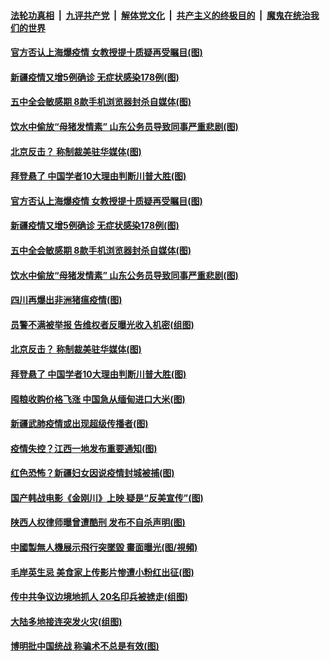 

####  [法轮功真相](../../../../basic/blob/master/README.md?t=10280002) &nbsp;|&nbsp; [九评共产党](../../../../9ping.md/blob/master/README.md?t=10280002) &nbsp;|&nbsp; [解体党文化](../../../../jtdwh.md/blob/master/README.md?t=10280002)  &nbsp;|&nbsp; [共产主义的终极目的](../../../../gczydzjmd.md/blob/master/README.md?t=10280002) &nbsp;|&nbsp; [魔鬼在统治我们的世界](../../../../mgztzwmdsj.md/blob/master/README.md?t=10280002) 

#### [官方否认上海爆疫情 女教授提十质疑再受瞩目(图)](../pages/p1/950598.md?t=10280002) 

#### [新疆疫情又增5例确诊 无症状感染178例(图)](../pages/p1/950589.md?t=10280002) 

#### [五中全会敏感期 8款手机浏览器封杀自媒体(图)](../pages/p1/950570.md?t=10280002) 

#### [饮水中偷放“母猪发情素” 山东公务员导致同事严重悲剧(图)](../pages/p1/950563.md?t=10280002) 

#### [北京反击？ 称制裁美驻华媒体(图)](../pages/p1/950539.md?t=10280002) 

#### [拜登悬了 中国学者10大理由判断川普大胜(图)](../pages/p1/950507.md?t=10280002) 

#### [官方否认上海爆疫情 女教授提十质疑再受瞩目(图)](../pages/p1/950598.md?t=10280002) 

#### [新疆疫情又增5例确诊 无症状感染178例(图)](../pages/p1/950589.md?t=10280002) 

#### [五中全会敏感期 8款手机浏览器封杀自媒体(图)](../pages/p1/950570.md?t=10280002) 


#### [饮水中偷放“母猪发情素” 山东公务员导致同事严重悲剧(图)](../pages/p1/950563.md?t=10280002) 

#### [四川再爆出非洲猪瘟疫情(图)](../pages/p1/950561.md?t=10280002) 

#### [员警不满被举报 告维权者反曝光收入机密(组图)](../pages/p1/950485.md?t=10280002) 

#### [北京反击？ 称制裁美驻华媒体(图)](../pages/p1/950539.md?t=10280002) 

#### [拜登悬了 中国学者10大理由判断川普大胜(图)](../pages/p1/950507.md?t=10280002) 

#### [囤粮收购价格飞涨 中国急从缅甸进口大米(图)](../pages/p1/950489.md?t=10280002) 

#### [新疆武肺疫情或出现超级传播者(图)](../pages/p1/950470.md?t=10280002) 

#### [疫情失控？江西一地发布重要通知(图)](../pages/p1/950481.md?t=10280002) 

#### [红色恐怖？新疆妇女因说疫情封城被捕(图)](../pages/p1/950445.md?t=10280002) 

#### [国产韩战电影《金刚川》上映 疑是“反美宣传”(图)](../pages/p1/950425.md?t=10280002) 

#### [陕西人权律师曝曾遭酷刑 发布不自杀声明(图)](../pages/p1/950372.md?t=10280002) 

#### [中國製無人機展示飛行突墜毀 畫面曝光(图/視頻)](../pages/p1/950411.md?t=10280002) 

#### [毛岸英生忌 美食家上传影片惨遭小粉红出征(图)](../pages/p1/950400.md?t=10280002) 

#### [传中共争议边境地抓人 20名印兵被掳走(组图)](../pages/p1/950394.md?t=10280002) 

#### [大陆多地接连突发火灾(组图)](../pages/p1/950369.md?t=10280002) 

#### [博明批中国统战 称骗术不总是有效(图)](../pages/p1/950383.md?t=10280002) 

